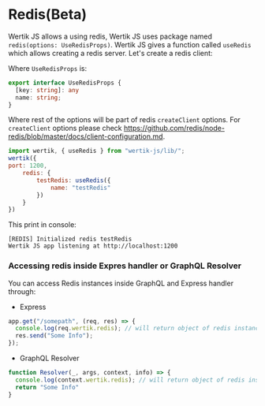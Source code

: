 # Redis(Beta)

Wertik JS allows a using redis, Wertik JS uses package named `redis(options: UseRedisProps)`. Wertik JS gives a function called `useRedis` which allows creating a redis server. Let's create a redis client:

Where `UseRedisProps` is:

```typescript
export interface UseRedisProps {
  [key: string]: any
  name: string;
}
```

Where rest of the options will be part of redis `createClient` options. For `createClient` options please check https://github.com/redis/node-redis/blob/master/docs/client-configuration.md.


```javascript
import wertik, { useRedis } from "wertik-js/lib/";
wertik({
port: 1200,
    redis: {
        testRedis: useRedis({
            name: "testRedis"
        })
    }
})
```
This print in console:

```log
[REDIS] Initialized redis testRedis
Wertik JS app listening at http://localhost:1200
```


### Accessing redis inside Expres handler or GraphQL Resolver

You can access Redis instances inside GraphQL and Express handler through:

- Express

```javascript
app.get("/somepath", (req, res) => {
  console.log(req.wertik.redis); // will return object of redis instances
  res.send("Some Info");
});
```

- GraphQL Resolver

```javascript
function Resolver(_, args, context, info) => {
  console.log(context.wertik.redis); // will return object of redis instances
  return "Some Info"
}
```